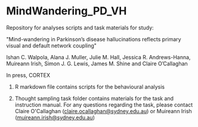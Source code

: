 # MindWandering_PD_VH
Repository for analyses scripts and task materials for study: 

"Mind-wandering in Parkinson’s disease hallucinations reflects primary visual and default network coupling" 

Ishan C. Walpola, Alana J. Muller, Julie M. Hall, Jessica R. Andrews-Hanna, Muireann Irish, Simon J. G. Lewis, James M. Shine and Claire O’Callaghan

In press, CORTEX

1) R markdown file contains scripts for the behavioural analysis

2) Thought sampling task folder contains materials for the task and instruction manual. For any questions regarding the task, please contact Claire O'Callaghan (claire.ocallaghan@sydney.edu.au) or Muireann Irish (muireann.irish@sydney.edu.au)
